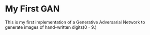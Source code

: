 # My First GAN

This is my first implementation of a Generative Adversarial Network to generate images of hand-written digits(0 - 9.)